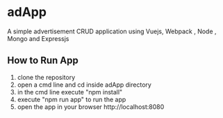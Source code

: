 # adApp
A simple advertisement CRUD application using  Vuejs, Webpack , Node , Mongo and Expressjs

How to Run App
--------------
1. clone the repository
2. open a cmd line and cd inside adApp directory
3. in the cmd line execute "npm install"
4. execute "npm run app" to run the app
5. open the app in your browser http://localhost:8080


